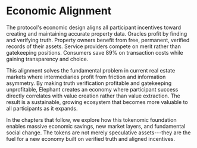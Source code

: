 # Economic Alignment

The protocol's economic design aligns all participant incentives toward
creating and maintaining accurate property data. Oracles profit by
finding and verifying truth. Property owners benefit from free,
permanent, verified records of their assets. Service providers compete
on merit rather than gatekeeping positions. Consumers save 89% on
transaction costs while gaining transparency and choice.

This alignment solves the fundamental problem in current real estate
markets where intermediaries profit from friction and information
asymmetry. By making truth verification profitable and gatekeeping
unprofitable, Elephant creates an economy where participant success
directly correlates with value creation rather than value extraction.
The result is a sustainable, growing ecosystem that becomes more
valuable to all participants as it expands.

In the chapters that follow, we explore how this tokenomic foundation
enables massive economic savings, new market layers, and fundamental
social change. The tokens are not merely speculative assets---they are
the fuel for a new economy built on verified truth and aligned
incentives.
